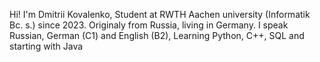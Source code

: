 Hi! I'm Dmitrii Kovalenko,
Student at RWTH Aachen university (Informatik Bc. s.) since 2023.
Originaly from Russia, living in Germany.
I speak Russian, German (C1) and English (B2),
Learning Python, C++, SQL and starting with Java
